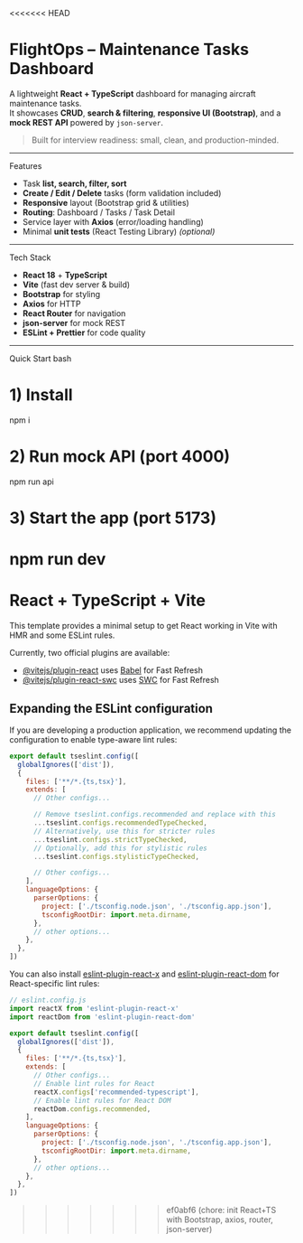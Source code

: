 <<<<<<< HEAD
# FlightOps – Maintenance Tasks Dashboard

A lightweight **React + TypeScript** dashboard for managing aircraft maintenance tasks.  
It showcases **CRUD**, **search & filtering**, **responsive UI (Bootstrap)**, and a **mock REST API** powered by `json-server`.

> Built for interview readiness: small, clean, and production-minded.

---

 Features

- Task **list, search, filter, sort**
- **Create / Edit / Delete** tasks (form validation included)
- **Responsive** layout (Bootstrap grid & utilities)
- **Routing**: Dashboard / Tasks / Task Detail
- Service layer with **Axios** (error/loading handling)
- Minimal **unit tests** (React Testing Library) _(optional)_

---

 Tech Stack

- **React 18** + **TypeScript**
- **Vite** (fast dev server & build)
- **Bootstrap** for styling
- **Axios** for HTTP
- **React Router** for navigation
- **json-server** for mock REST
- **ESLint + Prettier** for code quality

---

Quick Start
bash
# 1) Install
npm i

# 2) Run mock API (port 4000)
npm run api

# 3) Start the app (port 5173)
npm run dev
=======
# React + TypeScript + Vite

This template provides a minimal setup to get React working in Vite with HMR and some ESLint rules.

Currently, two official plugins are available:

- [@vitejs/plugin-react](https://github.com/vitejs/vite-plugin-react/blob/main/packages/plugin-react) uses [Babel](https://babeljs.io/) for Fast Refresh
- [@vitejs/plugin-react-swc](https://github.com/vitejs/vite-plugin-react/blob/main/packages/plugin-react-swc) uses [SWC](https://swc.rs/) for Fast Refresh

## Expanding the ESLint configuration

If you are developing a production application, we recommend updating the configuration to enable type-aware lint rules:

```js
export default tseslint.config([
  globalIgnores(['dist']),
  {
    files: ['**/*.{ts,tsx}'],
    extends: [
      // Other configs...

      // Remove tseslint.configs.recommended and replace with this
      ...tseslint.configs.recommendedTypeChecked,
      // Alternatively, use this for stricter rules
      ...tseslint.configs.strictTypeChecked,
      // Optionally, add this for stylistic rules
      ...tseslint.configs.stylisticTypeChecked,

      // Other configs...
    ],
    languageOptions: {
      parserOptions: {
        project: ['./tsconfig.node.json', './tsconfig.app.json'],
        tsconfigRootDir: import.meta.dirname,
      },
      // other options...
    },
  },
])
```

You can also install [eslint-plugin-react-x](https://github.com/Rel1cx/eslint-react/tree/main/packages/plugins/eslint-plugin-react-x) and [eslint-plugin-react-dom](https://github.com/Rel1cx/eslint-react/tree/main/packages/plugins/eslint-plugin-react-dom) for React-specific lint rules:

```js
// eslint.config.js
import reactX from 'eslint-plugin-react-x'
import reactDom from 'eslint-plugin-react-dom'

export default tseslint.config([
  globalIgnores(['dist']),
  {
    files: ['**/*.{ts,tsx}'],
    extends: [
      // Other configs...
      // Enable lint rules for React
      reactX.configs['recommended-typescript'],
      // Enable lint rules for React DOM
      reactDom.configs.recommended,
    ],
    languageOptions: {
      parserOptions: {
        project: ['./tsconfig.node.json', './tsconfig.app.json'],
        tsconfigRootDir: import.meta.dirname,
      },
      // other options...
    },
  },
])
```
>>>>>>> ef0abf6 (chore: init React+TS with Bootstrap, axios, router, json-server)
